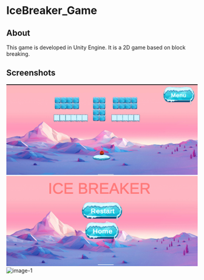 # IceBreaker_Game
## About
This game is developed in Unity Engine.
It is a 2D game based on block breaking.
## Screenshots
![image-1](Screenshots/Screenshot_20201216-211117.png)
![image-1](Screenshots/Screenshot_20201216-211136.png)
![image-1](Screenshots/Unitiled-1.jpg)
